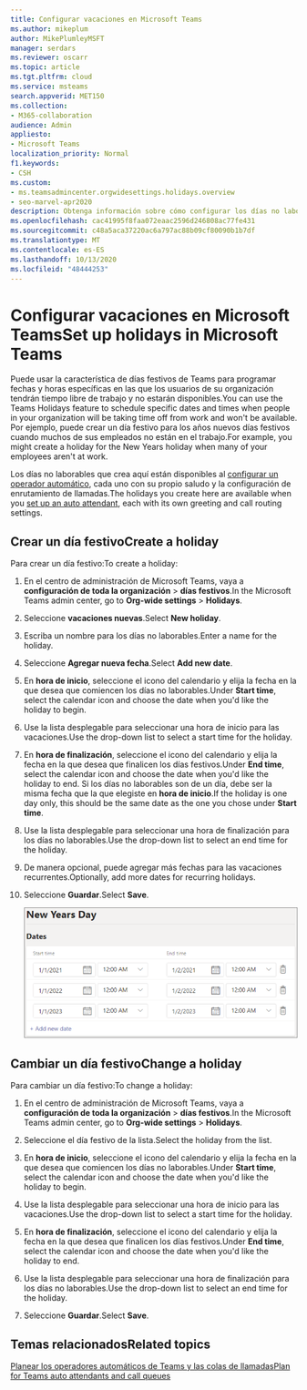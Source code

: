 ```yaml
---
title: Configurar vacaciones en Microsoft Teams
ms.author: mikeplum
author: MikePlumleyMSFT
manager: serdars
ms.reviewer: oscarr
ms.topic: article
ms.tgt.pltfrm: cloud
ms.service: msteams
search.appverid: MET150
ms.collection:
- M365-collaboration
audience: Admin
appliesto:
- Microsoft Teams
localization_priority: Normal
f1.keywords:
- CSH
ms.custom:
- ms.teamsadmincenter.orgwidesettings.holidays.overview
- seo-marvel-apr2020
description: Obtenga información sobre cómo configurar los días no laborables en Microsoft Teams para usarlos con los operadores automáticos.
ms.openlocfilehash: cac41995f8faa072eaac2596d246808ac77fe431
ms.sourcegitcommit: c48a5aca37220ac6a797ac88b09cf80090b1b7df
ms.translationtype: MT
ms.contentlocale: es-ES
ms.lasthandoff: 10/13/2020
ms.locfileid: "48444253"
---
```

# <a name="set-up-holidays-in-microsoft-teams"></a><span data-ttu-id="5efc2-103">Configurar vacaciones en Microsoft Teams</span><span class="sxs-lookup"><span data-stu-id="5efc2-103">Set up holidays in Microsoft Teams</span></span>

<span data-ttu-id="5efc2-104">Puede usar la característica de días festivos de Teams para programar fechas y horas específicas en las que los usuarios de su organización tendrán tiempo libre de trabajo y no estarán disponibles.</span><span class="sxs-lookup"><span data-stu-id="5efc2-104">You can use the Teams Holidays feature to schedule specific dates and times when people in your organization will be taking time off from work and won't be available.</span></span> <span data-ttu-id="5efc2-105">Por ejemplo, puede crear un día festivo para los años nuevos días festivos cuando muchos de sus empleados no están en el trabajo.</span><span class="sxs-lookup"><span data-stu-id="5efc2-105">For example, you might create a holiday for the New Years holiday when many of your employees aren't at work.</span></span>

<span data-ttu-id="5efc2-106">Los días no laborables que crea aquí están disponibles al [configurar un operador automático](create-a-phone-system-auto-attendant.md), cada uno con su propio saludo y la configuración de enrutamiento de llamadas.</span><span class="sxs-lookup"><span data-stu-id="5efc2-106">The holidays you create here are available when you [set up an auto attendant](create-a-phone-system-auto-attendant.md), each with its own greeting and call routing settings.</span></span>

## <a name="create-a-holiday"></a><span data-ttu-id="5efc2-107">Crear un día festivo</span><span class="sxs-lookup"><span data-stu-id="5efc2-107">Create a holiday</span></span>

<span data-ttu-id="5efc2-108">Para crear un día festivo:</span><span class="sxs-lookup"><span data-stu-id="5efc2-108">To create a holiday:</span></span>

1. <span data-ttu-id="5efc2-109">En el centro de administración de Microsoft Teams, vaya a **configuración de toda la organización**  >  **días festivos**.</span><span class="sxs-lookup"><span data-stu-id="5efc2-109">In the Microsoft Teams admin center, go to **Org-wide settings** > **Holidays**.</span></span>

2. <span data-ttu-id="5efc2-110">Seleccione **vacaciones nuevas**.</span><span class="sxs-lookup"><span data-stu-id="5efc2-110">Select **New holiday**.</span></span>

3. <span data-ttu-id="5efc2-111">Escriba un nombre para los días no laborables.</span><span class="sxs-lookup"><span data-stu-id="5efc2-111">Enter a name for the holiday.</span></span>

4. <span data-ttu-id="5efc2-112">Seleccione **Agregar nueva fecha**.</span><span class="sxs-lookup"><span data-stu-id="5efc2-112">Select **Add new date**.</span></span>

5. <span data-ttu-id="5efc2-113">En **hora de inicio**, seleccione el icono del calendario y elija la fecha en la que desea que comiencen los días no laborables.</span><span class="sxs-lookup"><span data-stu-id="5efc2-113">Under **Start time**, select the calendar icon and choose the date when you'd like the holiday to begin.</span></span>

6. <span data-ttu-id="5efc2-114">Use la lista desplegable para seleccionar una hora de inicio para las vacaciones.</span><span class="sxs-lookup"><span data-stu-id="5efc2-114">Use the drop-down list to select a start time for the holiday.</span></span>

7. <span data-ttu-id="5efc2-115">En **hora de finalización**, seleccione el icono del calendario y elija la fecha en la que desea que finalicen los días festivos.</span><span class="sxs-lookup"><span data-stu-id="5efc2-115">Under **End time**, select the calendar icon and choose the date when you'd like the holiday to end.</span></span> <span data-ttu-id="5efc2-116">Si los días no laborables son de un día, debe ser la misma fecha que la que elegiste en **hora de inicio**.</span><span class="sxs-lookup"><span data-stu-id="5efc2-116">If the holiday is one day only, this should be the same date as the one you chose under **Start time**.</span></span>

8. <span data-ttu-id="5efc2-117">Use la lista desplegable para seleccionar una hora de finalización para los días no laborables.</span><span class="sxs-lookup"><span data-stu-id="5efc2-117">Use the drop-down list to select an end time for the holiday.</span></span>

9. <span data-ttu-id="5efc2-118">De manera opcional, puede agregar más fechas para las vacaciones recurrentes.</span><span class="sxs-lookup"><span data-stu-id="5efc2-118">Optionally, add more dates for recurring holidays.</span></span>

10. <span data-ttu-id="5efc2-119">Seleccione **Guardar**.</span><span class="sxs-lookup"><span data-stu-id="5efc2-119">Select **Save**.</span></span>

    ![](media/holidays-set-up.png)

## <a name="change-a-holiday"></a><span data-ttu-id="5efc2-120">Cambiar un día festivo</span><span class="sxs-lookup"><span data-stu-id="5efc2-120">Change a holiday</span></span>

<span data-ttu-id="5efc2-121">Para cambiar un día festivo:</span><span class="sxs-lookup"><span data-stu-id="5efc2-121">To change a holiday:</span></span>

1. <span data-ttu-id="5efc2-122">En el centro de administración de Microsoft Teams, vaya a **configuración de toda la organización**  >  **días festivos**.</span><span class="sxs-lookup"><span data-stu-id="5efc2-122">In the Microsoft Teams admin center, go to **Org-wide settings** > **Holidays**.</span></span>

2. <span data-ttu-id="5efc2-123">Seleccione el día festivo de la lista.</span><span class="sxs-lookup"><span data-stu-id="5efc2-123">Select the holiday from the list.</span></span>

3. <span data-ttu-id="5efc2-124">En **hora de inicio**, seleccione el icono del calendario y elija la fecha en la que desea que comiencen los días no laborables.</span><span class="sxs-lookup"><span data-stu-id="5efc2-124">Under **Start time**, select the calendar icon and choose the date when you'd like the holiday to begin.</span></span>

4. <span data-ttu-id="5efc2-125">Use la lista desplegable para seleccionar una hora de inicio para las vacaciones.</span><span class="sxs-lookup"><span data-stu-id="5efc2-125">Use the drop-down list to select a start time for the holiday.</span></span>

5. <span data-ttu-id="5efc2-126">En **hora de finalización**, seleccione el icono del calendario y elija la fecha en la que desea que finalicen los días festivos.</span><span class="sxs-lookup"><span data-stu-id="5efc2-126">Under **End time**, select the calendar icon and choose the date when you'd like the holiday to end.</span></span> 

6. <span data-ttu-id="5efc2-127">Use la lista desplegable para seleccionar una hora de finalización para los días no laborables.</span><span class="sxs-lookup"><span data-stu-id="5efc2-127">Use the drop-down list to select an end time for the holiday.</span></span>

7. <span data-ttu-id="5efc2-128">Seleccione **Guardar**.</span><span class="sxs-lookup"><span data-stu-id="5efc2-128">Select **Save**.</span></span>

## <a name="related-topics"></a><span data-ttu-id="5efc2-129">Temas relacionados</span><span class="sxs-lookup"><span data-stu-id="5efc2-129">Related topics</span></span>

[<span data-ttu-id="5efc2-130">Planear los operadores automáticos de Teams y las colas de llamadas</span><span class="sxs-lookup"><span data-stu-id="5efc2-130">Plan for Teams auto attendants and call queues</span></span>](plan-auto-attendant-call-queue.md)
